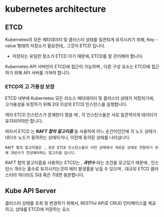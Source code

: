 # kubernetes architecture
## ETCD
Kubernetes의 모든 메타데이터 및 클러스터 상태를 일관되게 유지시키기 위해, Key - value 형태의 저장소가 필요한데,. 그것이 ETCD 입니다.
- 저장되는 유일한 장소가 ETCD 이기 때문에, ETCD를 잘 관리해야 합니다.

Kubernetes API 서버만이 ETCD에 접근이 가능하며 , 다른 구성 요소는 ETCD에 접근하기 위해 API 서버를 거쳐야 합니다.

### ETCD의 고 가용성 보장
ETCD 내부에 Kubernetes 모든 리소스 메타데이터 및 클러스터 상태가 저장되기에, 고가용성을 보장하기 위해 2대 이상의 ETCD 인스턴스를 실행합니다.

여러 ETCD 인스턴스가 존재한다 했을 때 , 각 인스턴스들은 서로 일관적이게 데이터가 유지되어야만 합니다.

따라서 ETCD 는 ***RAFT 합의 알고리즘*** 을 사용하여 어느 순간이던간에 각 노드 상태가 대다수 노드가 동의하는 상태이거나, 이전에 동의된 상태를 나타냅니다.

    RAFT 합의 알고리즘은 , 모든 ETCD 인스턴스들이 이전 상태에서 새로운 상태로 전환하기 위해 과반수가 찬성해야하는 알고리즘 입니다.

RAFT 합의 알고리즘을 사용하는 ETCD는 , ***과반수*** 라는 조건을 갖고있기 때문에 , 인스턴스 개수는 홀수로 유지시키는것이 에러 발생률을 낮출 수 있으며 , 대규모 ETCD 클러스터라 하더라도 5대 혹은 7대면 충분합니다.

## Kube API Server
클러스터 상태를 조회 및 변경하기 위해서, RESTful API로 CRUD 인터페이스를 제공하고, 상태를 ETCD에 저장하는 요소

